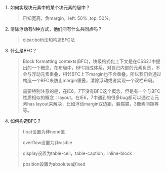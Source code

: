 1. 如何实现块元素中的某个块元素的居中？

    > 已知宽高，负margin，left: 50% ,top: 50%;
    
2. 清除浮动有N种方式，他们间有什么共同点吗？

    > clear:both法和构造BFC法
    
3. 什么是BFC？
    
    > Block formatting contexts(BFC)，块级格式化上下文是在CSS2.1中提出的一个概念，在布局中，BFC自成体系，对自己内部的元素负责，不会与浮动元素重叠，相邻BFC上下margin也不会重叠。所以我们会通过构造一个BFC来防止margin重叠，清除浮动或者实现一个双栏布局。
    >
    > 需要特别注意的是，在IE6，7下没有BFC这个概念，但是有一个与BFC性质相似的概念：layout。在IE6，7中遇到的很多bug都可以通过让元素has layout来解决，比如浮动margin双边距，躲猫猫，3像素间距等等。
    
4. 如何构造BFC？

    > float设置为非none值
    >
    > overflow设置为非visible
    >
    > display设置为table-cell，table-caption，inline-block
    >
    > position设置为absolute或fixed
    
